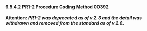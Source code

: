 #### 6.5.4.2 PR1-2 Procedure Coding Method 00392

**Attention: _PR1-2 was deprecated as of v 2.3 and the detail was withdrawn and removed from the standard as of v 2.6._**
